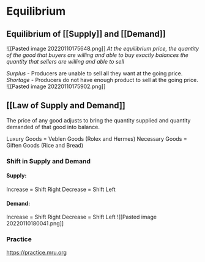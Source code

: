 # Equilibrium
## Equilibrium of [[Supply]] and [[Demand]]
![[Pasted image 20220110175648.png]]
*At the equilibrium price, the quantity of the good that buyers are willing and able to buy exactly balances the quantity that sellers are willing and able to sell*

*Surplus* - Producers are unable to sell all they want at the going price.
*Shortage* - Producers do not have enough product to sell at the going price.
![[Pasted image 20220110175902.png]]

## [[Law of Supply and Demand]]
The price of any good adjusts to bring the quantity supplied and quantity demanded of that good into balance.

Luxury Goods = Veblen Goods (Rolex and Hermes)
Necessary Goods = Giften Goods (Rice and Bread)

### Shift in Supply and Demand
#### Supply:
Increase = Shift Right
Decrease = Shift Left
#### Demand:
Increase = Shift Right
Decrease = Shift Left
![[Pasted image 20220110180041.png]]

### Practice
https://practice.mru.org